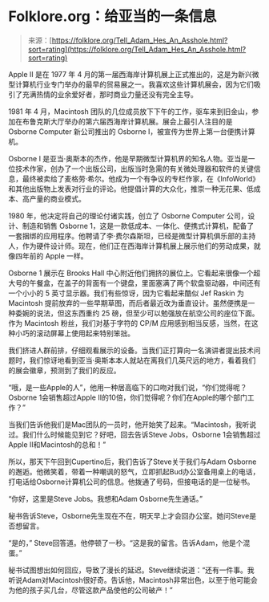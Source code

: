 <!--yml

分类：未分类

日期：2024-05-27 14:35:05

-->

# Folklore.org：给亚当的一条信息

> 来源：[https://folklore.org/Tell_Adam_Hes_An_Asshole.html?sort=rating](https://folklore.org/Tell_Adam_Hes_An_Asshole.html?sort=rating)

Apple II 是在 1977 年 4 月的第一届西海岸计算机展上正式推出的，这是为新兴微型计算机行业专门举办的最早的贸易展之一。我喜欢这些计算机展会，因为它们吸引了充满热情的业余爱好者，那时商业力量还没有完全主导。

1981 年 4 月，Macintosh 团队的几位成员放下下午的工作，驱车来到旧金山，参加在布鲁克斯大厅举办的第六届西海岸计算机展。展会上最引人注目的是 Osborne Computer 新公司推出的 Osborne I，被宣传为世界上第一台便携计算机。

Osborne I 是亚当·奥斯本的杰作，他是早期微型计算机界的知名人物。亚当是一位技术作家，创办了一个出版公司，出版当时急需的有关微处理器和软件的关键信息，最终被卖给了麦格劳·希尔。他成为一个有争议的专栏作家，在《InfoWorld》和其他出版物上发表对行业的评论。他提倡计算的大众化，推崇一种无花果、低成本、高产量的商业模式。

1980 年，他决定将自己的理论付诸实践，创立了 Osborne Computer 公司，设计、制造和销售 Osborne 1，这是一款低成本、一体化、便携式计算机，配备了一套捆绑的应用程序。他聘请了李·费尔森斯坦，已经是微型计算机俱乐部的主持人，作为硬件设计师。现在，他们正在西海岸计算机展上展示他们的劳动成果，就像四年前的 Apple 一样。

Osborne 1 展示在 Brooks Hall 中心附近他们拥挤的展位上。它看起来很像一个超大号的午餐盒，在盖子的背面有一个键盘，里面塞满了两个软盘驱动器，中间还有一个小小的 5 英寸显示器。我们有些惊讶，因为它看起来酷似 Jef Raskin 为 Macintosh 提前放弃的一些早期草图，而后者最近改为垂直设计。虽然便携是一种委婉的说法，但这东西重约 25 磅，但至少可以勉强放在航空公司的座位下面。作为 Macintosh 粉丝，我们对基于字符的 CP/M 应用感到相当反感，当然，在这种小巧的滚动屏幕上使用起来特别笨拙。

我们挤进人群前排，仔细观看展示的设备。当我们正打算向一名演讲者提出技术问题时，我们惊讶地看到亚当·奥斯本本人就站在离我们几英尺远的地方，看着我们的展会徽章，预测到了我们的反应。

“哦，是一些Apple的人”，他用一种居高临下的口吻对我们说，“你们觉得呢？Osborne 1会销售超过Apple II的10倍，你们觉得呢？你们在Apple的哪个部门工作？”

当我们告诉他我们是Mac团队的一员时，他开始笑了起来。“Macintosh，我听说过。我们什么时候能见到它？好吧，回去告诉Steve Jobs，Osborne 1会销售超过Apple II和Macintosh的总和！”

所以，那天下午回到Cupertino后，我们告诉了Steve关于我们与Adam Osborne的邂逅。他微笑着，带着一种嘲讽的怒气，立即抓起Bud办公室备用桌上的电话，打电话给Osborne计算机公司的信息。他拨通了号码，但接电话的是一位秘书。

“你好，这里是Steve Jobs。我想和Adam Osborne先生通话。”

秘书告诉Steve，Osborne先生现在不在，明天早上才会回办公室。她问Steve是否想留言。

“是的，” Steve回答道。他停顿了一秒。“这是我的留言。告诉Adam，他是个混蛋。”

秘书试图想出如何回应，导致了漫长的延迟。Steve继续说道：“还有一件事。我听说Adam对Macintosh很好奇。告诉他，Macintosh非常出色，以至于他可能会为他的孩子买几台，尽管这款产品使他的公司破产！”
